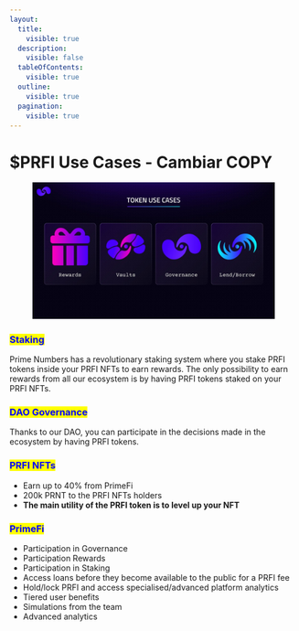 ```yaml
---
layout:
  title:
    visible: true
  description:
    visible: false
  tableOfContents:
    visible: true
  outline:
    visible: true
  pagination:
    visible: true
---
```


# $PRFI Use Cases - Cambiar COPY

<figure><img src="../../.gitbook/assets/TOKENUSECASES (1).jpg" alt=""><figcaption></figcaption></figure>

### <mark style="color:blue;">Staking</mark>

Prime Numbers has a revolutionary staking system where you stake PRFI tokens inside your PRFI NFTs to earn rewards. The only possibility to earn rewards from all our ecosystem is by having PRFI tokens staked on your PRFI NFTs.

### <mark style="color:blue;">DAO Governance</mark>

Thanks to our DAO, you can participate in the decisions made in the ecosystem by having PRFI tokens.

### <mark style="color:blue;">PRFI NFTs</mark>

* Earn up to 40% from PrimeFi
* 200k PRNT to the PRFI NFTs holders
* **The main utility of the PRFI token is to level up your NFT**

### <mark style="color:blue;">PrimeFi</mark>

* Participation in Governance
* Participation Rewards
* Participation in Staking
* Access loans before they become available to the public for a PRFI fee
* Hold/lock PRFI and access specialised/advanced platform analytics
* Tiered user benefits
* Simulations from the team
* Advanced analytics

